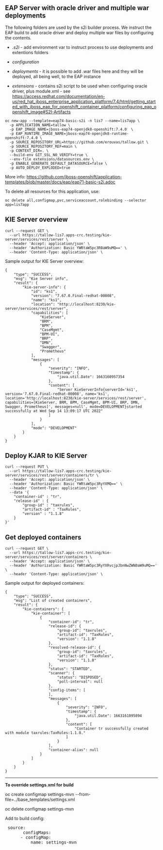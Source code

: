 ## EAP Server with oracle driver and multiple war deployments

The following folders are used by the s2i builder process. We instruct the EAP build to add oracle driver and deploy multiple war files by configuring the contents.

*  *.s2i* - add environment var to instruct process to use deployments and extentions folders

*  *configuration*

*  *deployments* - it is possible to add .war files here and they will be deployed, all being well, to the EAP instance

*  *extensions* - contains s2i script to be used when configuring oracle driver, plus module.xml - see https://access.redhat.com/documentation/en-us/red_hat_jboss_enterprise_application_platform/7.4/html/getting_started_with_jboss_eap_for_openshift_container_platform/configuring_eap_openshift_image#S2I-Artifacts


```
oc new-app --template=eap74-basic-s2i -n lis7 --name=lis7app \
  -p APPLICATION_NAME=tallow \
  -p EAP_IMAGE_NAME=jboss-eap74-openjdk8-openshift:7.4.0  \
  -p EAP_RUNTIME_IMAGE_NAME=jboss-eap74-openjdk8-runtime-openshift:7.4.0 \
  -p SOURCE_REPOSITORY_URL=https://github.com/erouvas/tallow.git \
  -p SOURCE_REPOSITORY_REF=main \
  -p CONTEXT_DIR=. \
  --build-env GIT_SSL_NO_VERIFY=true \
  --env-file extensions/datasources.env \
  -p ENABLE_GENERATE_DEFAULT_DATASOURCE=false \
  -p AUTO_DEPLOY_EXPLODED=true 
```

More info: https://github.com/jboss-openshift/application-templates/blob/master/docs/eap/eap71-basic-s2i.adoc 
 
To delete all resources for this application, use:

```
oc delete all,configmap,pvc,serviceaccount,rolebinding --selector app=lis7app
```

## KIE Server overview

```
curl --request GET \
  --url https://tallow-lis7.apps-crc.testing/kie-server/services/rest/server \
  --header 'Accept: application/json' \
  --header 'Authorization: Basic YWRtaW5pc3R0aW9uMQ==' \
  --header 'Content-Type: application/json' \
```

Sample output for KIE Server overview:

```
{
	"type": "SUCCESS",
	"msg": "Kie Server info",
	"result": {
		"kie-server-info": {
			"id": "ks1",
			"version": "7.67.0.Final-redhat-00008",
			"name": "ks1",
			"location": "http://localhost:8230/kie-server/services/rest/server",
			"capabilities": [
				"KieServer",
				"BRM",
				"BPM",
				"CaseMgmt",
				"BPM-UI",
				"BRP",
				"DMN",
				"Swagger",
				"Prometheus"
			],
			"messages": [
				{
					"severity": "INFO",
					"timestamp": {
						"java.util.Date": 1663160957354
					},
					"content": [
						"Server KieServerInfo{serverId='ks1', version='7.67.0.Final-redhat-00008', name='ks1', location='http://localhost:8230/kie-server/services/rest/server', capabilities=[KieServer, BRM, BPM, CaseMgmt, BPM-UI, BRP, DMN, Swagger, Prometheus]', messages=null', mode=DEVELOPMENT}started successfully at Wed Sep 14 13:09:17 UTC 2022"
					]
				}
			],
			"mode": "DEVELOPMENT"
		}
	}
}
```



## Deploy KJAR to KIE Server

```
curl --request PUT \
  --url https://tallow-lis7.apps-crc.testing/kie-server/services/rest/server/containers/tr \
  --header 'Accept: application/json' \
  --header 'Authorization: Basic YWRtaW5pc3RyYXMQ==' \
  --header 'Content-Type: application/json' \
  --data '{
    "container-id" : "tr",
    "release-id" : {
        "group-id" : "taxrules",
        "artifact-id" : "TaxRules",
        "version" : "1.1.8"
    }
}'
```

## Get deployed containers

```
curl --request GET \
  --url https://tallow-lis7.apps-crc.testing/kie-server/services/rest/server/containers \
  --header 'Accept: application/json' \
  --header 'Authorization: Basic YWRtaW5pc3RyYXRvcjpJbnNwZWN0aW9uMQ==' \
  --header 'Content-Type: application/json' \
```

Sample output for deployed containers:

```
{
	"type": "SUCCESS",
	"msg": "List of created containers",
	"result": {
		"kie-containers": {
			"kie-container": [
				{
					"container-id": "tr",
					"release-id": {
						"group-id": "taxrules",
						"artifact-id": "TaxRules",
						"version": "1.1.8"
					},
					"resolved-release-id": {
						"group-id": "taxrules",
						"artifact-id": "TaxRules",
						"version": "1.1.8"
					},
					"status": "STARTED",
					"scanner": {
						"status": "DISPOSED",
						"poll-interval": null
					},
					"config-items": [
					],
					"messages": [
						{
							"severity": "INFO",
							"timestamp": {
								"java.util.Date": 1663161095894
							},
							"content": [
								"Container tr successfully created with module taxrules:TaxRules:1.1.8."
							]
						}
					],
					"container-alias": null
				}
			]
		}
	}
}
```

 ----------------------------------------------
 
 **To override settings.xml for build**
 
 oc create configmap settings-mvn --from-file=../base_templates/settings.xml
 
 oc delete configmap settings-mvn
 
 Add to build config:
 
 <pre>
 source:
       configMaps:
      - configMap:
          name: settings-mvn
 </pre>
